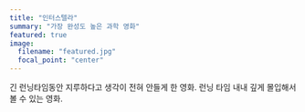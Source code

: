 ```yaml
---
title: "인터스텔라"
summary: "가장 완성도 높은 과학 영화"
featured: true
image:
  filename: "featured.jpg"
  focal_point: "center"
---
```

긴 런닝타임동안 지루하다고 생각이 전혀 안들게 한 영화. 런닝 타임 내내 깊게 몰입해서 볼 수 있는 영화.